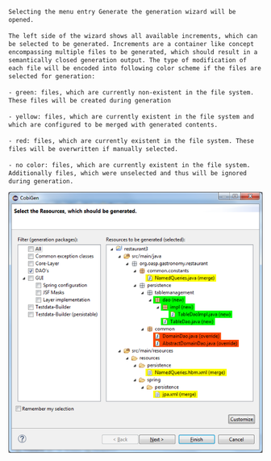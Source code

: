 

    Selecting the menu entry Generate​ the generation wizard will be opened.
    
    The left side of the wizard shows all available increments, which can be selected to be generated. Increments are a container like concept encompassing multiple files to be generated, which should result in a semantically closed generation output. The type of modification of each file will be encoded into following color scheme if the files are selected for generation:

    - green: files, which are currently non-existent in the file system. These files will be created during generation

    - yellow: files, which are currently existent in the file system and which are configured to be merged with generated contents.

    - red: files, which are currently existent in the file system. These files will be overwritten if manually selected.

    - no color: files, which are currently existent in the file system. Additionally files, which were unselected and thus will be ignored during generation.

![03-simple-mode-usage.png](./assets/03-simple-mode-usage.png)



